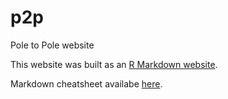 # p2p
Pole to Pole website

This website was built as an [R Markdown website](https://bookdown.org/yihui/rmarkdown/rmarkdown-site.html).

Markdown cheatsheet availabe [here](https://github.com/adam-p/markdown-here/wiki/Markdown-Cheatsheet).
